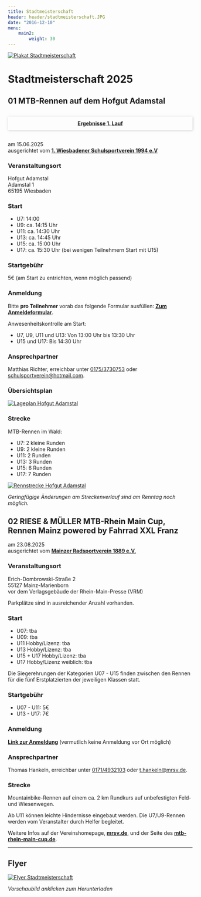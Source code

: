 ```yaml
---
title: Stadtmeisterschaft
header: header/stadtmeisterschaft.JPG
date: "2016-12-10"
menu: 
    main2:
        weight: 30
---
```


[![Plakat  Stadtmeisterschaft](stadtmeisterschaft/plakat_640.png)](stadtmeisterschaft/Stadtmeisterschaft-Plakat.pdf)

# Stadtmeisterschaft 2025

<!-- <div style="box-shadow: 1px 1px 6px 0px rgba(173, 173, 173, 0.6); text-align: center; margin: 30px 0;">
    <b><a style="display: block; padding: 10px;" href="stadtmeisterschaft/SM-2025-Endergebnis.pdf">Endergebnis</a></b>
</div> -->

## 01 MTB-Rennen auf dem Hofgut Adamstal

<div style="box-shadow: 1px 1px 6px 0px rgba(173, 173, 173, 0.6); text-align: center; margin: 30px 0;">
    <b><a style="display: block; padding: 10px;" href="stadtmeisterschaft/SM-2025-1.Lauf.pdf">Ergebnisse 1. Lauf</a></b>
</div>

am 15.06.2025  
ausgerichtet vom **[1. Wiesbadener Schulsportverein 1994 e.V](https://www.schulsportverein.de)**

### Veranstaltungsort
Hofgut Adamstal  
Adamstal 1  
65195 Wiesbaden  

### Start

* U7: 14:00
* U9: ca. 14:15 Uhr
* U11: ca. 14:30 Uhr
* U13: ca. 14:45 Uhr
* U15: ca. 15:00 Uhr
* U17: ca. 15:30 Uhr (bei wenigen Teilnehmern Start mit U15)  

### Startgebühr
5€ (am Start zu entrichten, wenn möglich passend)  

### Anmeldung
 
Bitte **pro Teilnehmer** vorab das folgende Formular ausfüllen: **[Zum Anmeldeformular](https://forms.gle/eJLKnprAxTGNoFMr7)**.

Anwesenheitskontrolle am Start:   
* U7, U9, U11 und U13: Von 13:00 Uhr bis 13:30 Uhr
* U15 und U17: Bis 14:30 Uhr

### Ansprechpartner
Matthias Richter, erreichbar unter [0175/3730753](tel:+491753730753) oder [schulsportverein@hotmail.com](mailto:schulsportverein@hotmail.com).

### Übersichtsplan

[![Lageplan Hofgut Adamstal](stadtmeisterschaft/WSV-Radrennen-Hofgut-Adamstal-Lageplan.jpg)](stadtmeisterschaft/WSV-Radrennen-Hofgut-Adamstal-Lageplan.jpg)

### Strecke

MTB-Rennen im Wald:

* U7: 2 kleine Runden
* U9: 2 kleine Runden
* U11: 2 Runden
* U13: 3 Runden
* U15: 6 Runden
* U17: 7 Runden

[![Rennstrecke Hofgut Adamstal](stadtmeisterschaft/WSV-Radrennen-Hofgut-Adamstal-Strecke-2023.jpg)](stadtmeisterschaft/WSV-Radrennen-Hofgut-Adamstal-Strecke-2023.jpg)

*Geringfügige Änderungen am Streckenverlauf sind am Renntag noch möglich.*

## 02 RIESE & MÜLLER MTB-Rhein Main Cup, Rennen Mainz powered by Fahrrad XXL Franz

<!-- <div style="box-shadow: 1px 1px 6px 0px rgba(173, 173, 173, 0.6); text-align: center; margin: 30px 0;">
    <b><a style="display: block; padding: 10px;" href="stadtmeisterschaft/SM-2025-2.Lauf.pdf">Ergebnisse 2. Lauf</a></b>
</div> -->

am 23.08.2025  
ausgerichtet vom **[Mainzer Radsportverein 1889 e.V.](https://www.mrsv.de)**

### Veranstaltungsort
Erich-Dombrowski-Straße 2  
55127 Mainz-Marienborn  
vor dem Verlagsgebäude der Rhein-Main-Presse (VRM)

Parkplätze sind in ausreichender Anzahl vorhanden.

### Start

* U07: tba
* U09: tba
* U11 Hobby/Lizenz: tba
* U13 Hobby/Lizenz: tba
* U15 + U17 Hobby/Lizenz: tba
* U17 Hobby/Lizenz weiblich: tba

Die Siegerehrungen der Kategorien U07 - U15 finden zwischen den Rennen für die fünf Erstplatzierten der jeweiligen Klassen statt.

### Startgebühr

* U07 - U11: 5€
* U13 - U17: 7€

### Anmeldung

**[Link zur Anmeldung](https://my.raceresult.com/331322/registration)** (vermutlich keine Anmeldung vor Ort möglich)

### Ansprechpartner
Thomas Hankeln, erreichbar unter [0171/4932103](tel:+491714932103) oder [t.hankeln@mrsv.de](mailto:t.hankeln@mrsv.de).

### Strecke

Mountainbike-Rennen auf einem ca. 2 km Rundkurs auf unbefestigten Feld- und Wiesenwegen.

Ab U11 können leichte Hindernisse eingebaut werden. Die U7/U9-Rennen werden vom Veranstalter durch Helfer begleitet.

Weitere Infos auf der Vereinshomepage, **[mrsv.de](https://www.mrsv.de/mtb_rhein_main_cup)**, und der Seite des **[mtb-rhein-main-cup.de](https://www.mtb-rhein-main-cup.de/pages/rennen/23.08.2025-mainz.php)**.

---

## Flyer

[![Flyer Stadtmeisterschaft](stadtmeisterschaft/flyer_640.png)](stadtmeisterschaft/Stadtmeisterschaft-Flyer.pdf)

*Vorschaubild anklicken zum Herunterladen*
